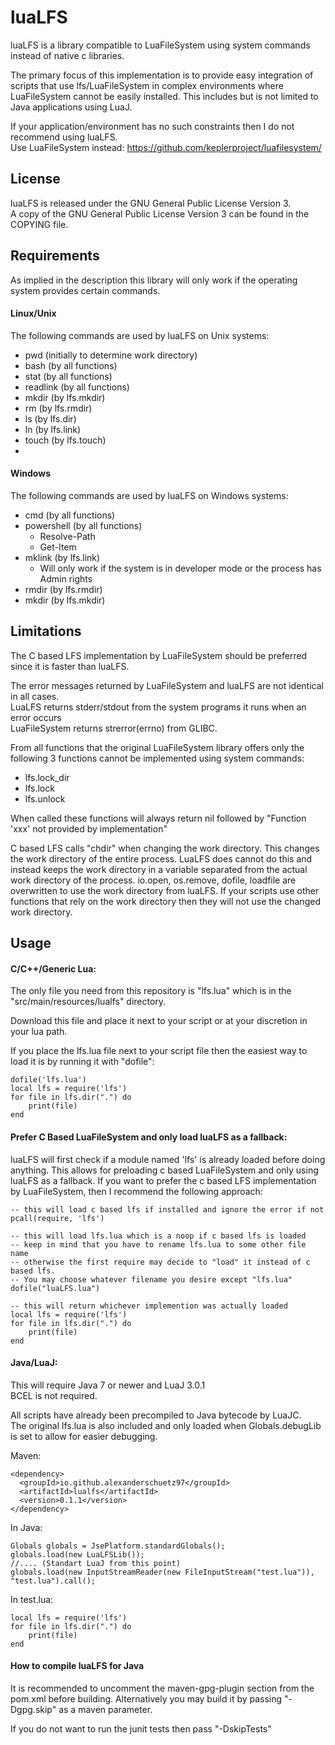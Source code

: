 # luaLFS
luaLFS is a library compatible to LuaFileSystem using system commands instead of native c libraries.

The primary focus of this implementation is to provide easy integration of scripts that use lfs/LuaFileSystem in complex environments
where LuaFileSystem cannot be easily installed. This includes but is not limited to Java applications using LuaJ.

If your application/environment has no such constraints then I do not recommend using luaLFS.<br>
Use LuaFileSystem instead: https://github.com/keplerproject/luafilesystem/

## License
luaLFS is released under the GNU General Public License Version 3. <br>
A copy of the GNU General Public License Version 3 can be found in the COPYING file.<br>

## Requirements
As implied in the description this library will only work if the operating system provides certain commands.

#### Linux/Unix
The following commands are used by luaLFS on Unix systems:
- pwd (initially to determine work directory)
- bash (by all functions)
- stat (by all functions)
- readlink (by all functions)
- mkdir (by lfs.mkdir)
- rm (by lfs.rmdir)
- ls (by lfs.dir)
- ln (by lfs.link)
- touch (by lfs.touch)
- 
#### Windows
The following commands are used by luaLFS on Windows systems:
- cmd (by all functions)
- powershell (by all functions)
  - Resolve-Path
  - Get-Item
- mklink (by lfs.link)
  - Will only work if the system is in developer mode or the process has Admin rights
- rmdir (by lfs.rmdir)
- mkdir (by lfs.mkdir)

## Limitations
The C based LFS implementation by LuaFileSystem should be preferred since it is faster than luaLFS.

The error messages returned by LuaFileSystem and luaLFS are not identical in all cases. <br>
LuaLFS returns stderr/stdout from the system programs it runs when an error occurs <br>
LuaFileSystem returns strerror(errno) from GLIBC. 

From all functions that the original LuaFileSystem library offers only the following 3 functions cannot be implemented
using system commands:

- lfs.lock_dir
- lfs.lock
- lfs.unlock

When called these functions will always return nil followed by
"Function 'xxx' not provided by implementation"

C based LFS calls "chdir" when changing the work directory. This changes the work directory of the entire process. 
LuaLFS does cannot do this and instead keeps the work directory in a variable separated from the actual work directory of the process. 
io.open, os.remove, dofile, loadfile are overwritten to use the work directory from luaLFS. 
If your scripts use other functions that rely on the work directory then they will not use the changed 
work directory.

## Usage
#### C/C++/Generic Lua:
The only file you need from this repository is "lfs.lua" which is in the "src/main/resources/lualfs" directory.

Download this file and place it next to your script or at your discretion in your lua path.

If you place the lfs.lua file next to your script file then the easiest way to load it
is by running it with "dofile":

````
dofile('lfs.lua')
local lfs = require('lfs')
for file in lfs.dir(".") do
    print(file)
end
````

#### Prefer C Based LuaFileSystem and only load luaLFS as a fallback:

luaLFS will first check if a module named 'lfs' is already loaded before doing anything. This allows for preloading c based LuaFileSystem and only using luaLFS as a fallback.
If you want to prefer the c based LFS implementation by LuaFileSystem, then I recommend the following approach:

````
-- this will load c based lfs if installed and ignore the error if not
pcall(require, 'lfs')

-- this will load lfs.lua which is a noop if c based lfs is loaded
-- keep in mind that you have to rename lfs.lua to some other file name
-- otherwise the first require may decide to "load" it instead of c based lfs.
-- You may choose whatever filename you desire except "lfs.lua"
dofile("luaLFS.lua")

-- this will return whichever implemention was actually loaded
local lfs = require('lfs')
for file in lfs.dir(".") do
    print(file)
end
````

#### Java/LuaJ:

This will require Java 7 or newer and LuaJ 3.0.1<br>
BCEL is not required. 

All scripts have already been precompiled to Java bytecode by LuaJC. <br>
The original lfs.lua is also included and only loaded when Globals.debugLib is set to allow for easier debugging.

Maven:
````
<dependency>
  <groupId>io.github.alexanderschuetz97</groupId>
  <artifactId>lualfs</artifactId>
  <version>0.1.1</version>
</dependency>
````

In Java:
````
Globals globals = JsePlatform.standardGlobals();
globals.load(new LuaLFSLib());
//.... (Standart LuaJ from this point)
globals.load(new InputStreamReader(new FileInputStream("test.lua")), "test.lua").call();
````
In test.lua:
````
local lfs = require('lfs')
for file in lfs.dir(".") do
    print(file)
end
````
#### How to compile luaLFS for Java
It is recommended to uncomment the maven-gpg-plugin section from the pom.xml
before building. Alternatively you may build it by passing "-Dgpg.skip" as a maven parameter.

If you do not want to run the junit tests then pass "-DskipTests"
